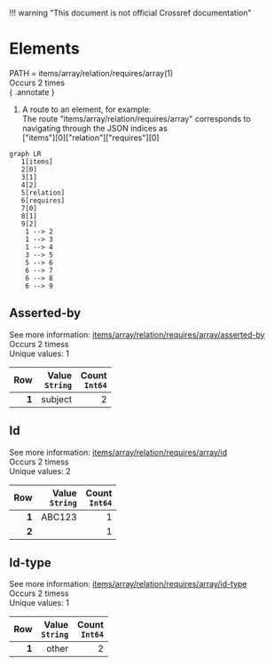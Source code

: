 !!! warning "This document is not official Crossref documentation"
# Elements
PATH = items/array/relation/requires/array(1)  
Occurs 2 times  
{ .annotate }

1. A route to an element, for example:  
   The route "items/array/relation/requires/array" corresponds to navigating through the JSON indices as  
   ["items"][0]["relation"]["requires"][0]  

```mermaid
graph LR
   1[items]
   2[0]
   3[1]
   4[2]
   5[relation]
   6[requires]
   7[0]
   8[1]
   9[2]
    1 --> 2
    1 --> 3
    1 --> 4
    3 --> 5
    5 --> 6
    6 --> 7
    6 --> 8
    6 --> 9
```


## Asserted-by
See more information: [items/array/relation/requires/array/asserted-by](asserted-by/index.md)  
Occurs 2 timess  
Unique values: 1  

| **Row** | **Value**<br>`String` | **Count**<br>`Int64` |
|--------:|----------------------:|---------------------:|
| **1**   | subject               | 2                    |

## Id
See more information: [items/array/relation/requires/array/id](id/index.md)  
Occurs 2 timess  
Unique values: 2  

| **Row** | **Value**<br>`String` | **Count**<br>`Int64` |
|--------:|----------------------:|---------------------:|
| **1**   | ABC123                | 1                    |
| **2**   |                       | 1                    |

## Id-type
See more information: [items/array/relation/requires/array/id-type](id-type/index.md)  
Occurs 2 timess  
Unique values: 1  

| **Row** | **Value**<br>`String` | **Count**<br>`Int64` |
|--------:|----------------------:|---------------------:|
| **1**   | other                 | 2                    |

